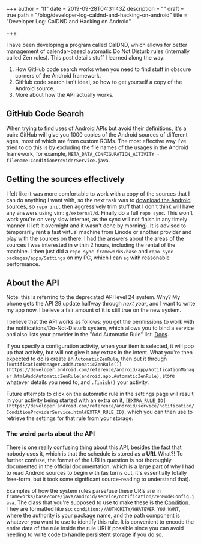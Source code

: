 +++
author = "lf"
date = 2019-09-28T04:31:43Z
description = ""
draft = true
path = "/blog/developer-log-caldnd-and-hacking-on-android"
title = "Developer Log: CalDND and Hacking on Android"

+++

I have been developing a program called CalDND, which allows for better management of calendar-based automatic Do Not Disturb rules (internally called Zen rules). This post details stuff I learned along the way:

1. How GitHub code search works when you need to find stuff in obscure corners of the Android framework.
2. GitHub code search isn't ideal, so how to get yourself a copy of the Android source.
3. More about how the API actually works.

## GitHub Code Search

When trying to find uses of Android APIs but avoid their definitions, it's a pain: GitHub will give you 1000 copies of the Android sources of different ages, most of which are from custom ROMs. The most effective way I've tried to do this is by excluding the file names of the usages in the Android framework, for example, `META_DATA_CONFIGURATION_ACTIVITY -filename:ConditionProviderService.java`.

## Getting the sources effectively

I felt like it was more comfortable to work with a copy of the sources that I can do anything I want with, so the next task was to [download the Android sources](https://source.android.com/setup/build/downloading), so `repo init` then aggressively trim stuff that I don't think will have any answers using vim: `g/external/d`. Finally do a full `repo sync`. This won't work you're on very slow internet, as the sync will not finish in any timely manner (I left it overnight and it wasn't done by morning). It is advised to temporarily rent a fast virtual machine from Linode or another provider and play with the sources on there. I had the answers about the areas of the sources I was interested in within 2 hours, including the rental of the machine. I then just did a `repo sync frameworks/base` and `repo sync packages/apps/Settings` on my PC, which I can `ag` with reasonable performance.

## About the API

Note: this is referring to the deprecated API level 24 system. Why? My phone gets the API 29 update halfway through _next year_, and I want to write my app now. I believe a fair amount of it is still true on the new system.

I believe that the API works as follows: you get the permissions to work with the notifications/Do-Not-Disturb system, which allows you to bind a service and also lists your provider in the "Add Automatic Rule" list. [Docs](https://developer.android.com/reference/android/service/notification/ConditionProviderService.html).

If you specify a configuration activity, when your item is selected, it will pop up that activity, but will not give it any extras in the intent. What you're then expected to do is create an `AutomaticZenRule`, then put it through `[NotificationManager.addAutomaticZenRule()](https://developer.android.com/reference/android/app/NotificationManager.html#addAutomaticZenRule(android.app.AutomaticZenRule)`, store whatever details you need to, and `.finish()` your activity.

Future attempts to click on the automatic rule in the settings page will result in your activity being started with an extra on it, `[EXTRA_RULE_ID](https://developer.android.com/reference/android/service/notification/ConditionProviderService.html#EXTRA_RULE_ID)`, which you can then use to retrieve the settings for that rule from your storage.

### The weird parts about the API

There is one really confusing thing about this API, besides the fact that nobody uses it, which is that the schedule is stored as a **URI**. What?! To further confuse, the format of the URI in question is not thoroughly documented in the official documentation, which is a large part of why I had to read Android sources to begin with (as turns out, it's essentially totally free-form, but it took some significant source-reading to understand that).

Examples of how the system rules parse/use these URIs are in `frameworks/base/core/java/android/service/notification/ZenModeConfig.java`. The class that you're supposed to use to make these is the [Condition](https://developer.android.com/reference/android/service/notification/Condition.html). They are formatted like so: `condition://AUTHORITY/WHATEVER_YOU_WANT`, where the authority is your package name, and the path component is whatever you want to use to identify this rule. It is convenient to encode the entire data of the rule inside the rule URI if possible since you can avoid needing to write code to handle persistent storage if you do so.


